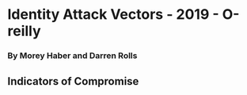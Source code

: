 # Identity Attack Vectors - 2019 - O-reilly

### By Morey Haber and Darren Rolls


    




  
 
 ## Indicators of Compromise
